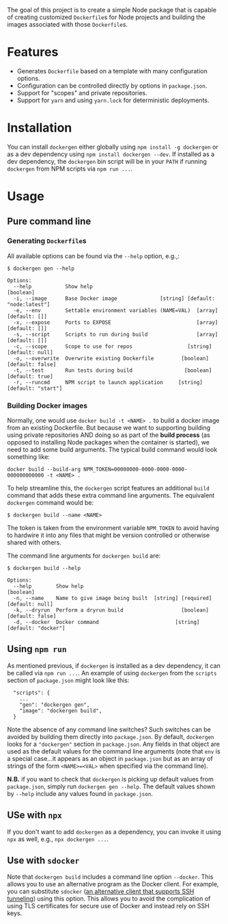 The goal of this project is to create a simple Node package that is capable
of creating customized `Dockerfile`s for Node projects and building the 
images associated with those `Dockerfile`s.

# Features

  - Generates `Dockerfile` based on a template with many configuration options.
  - Configuration can be controlled directly by options in `package.json`.
  - Support for "scopes" and private repositories.
  - Support for `yarn` and using `yarn.lock` for deterministic deployments.

# Installation

You can install `dockergen` either globally using `npm install -g
dockergen` or as a dev dependency using `npm install dockergen --dev`.
If installed as a dev dependency, the `dockergen` bin script will be
in your `PATH` if running `dockergen` from NPM scripts via `npm run
...`.

# Usage

## Pure command line

### Generating `Dockerfile`s

All available options can be found via the `--help` option, e.g.,:

```
$ dockergen gen --help

Options:
  --help           Show help                                              [boolean]
  -i, --image      Base Docker image              [string] [default: "node:latest"]
  -e, --env        Settable environment variables (NAME=VAL)  [array] [default: []]
  -x, --expose     Ports to EXPOSE                            [array] [default: []]
  -s, --script     Scripts to run during build                [array] [default: []]
  -c, --scope      Scope to use for repos                  [string] [default: null]
  -o, --overwrite  Overwrite existing Dockerfile         [boolean] [default: false]
  -t, --test       Run tests during build                 [boolean] [default: true]
  -r, --runcmd     NPM script to launch application     [string] [default: "start"]
```

### Building Docker images

Normally, one would use `docker build -t <NAME> .` to build a docker
image from an existing Dockerfile.  But because we want to supporting
building using private repositories AND doing so as part of the
**build process** (as opposed to installing Node packages when the
container is started), we need to add some build arguments.  The typical
build command would look something like:

```
docker build --build-arg NPM_TOKEN=00000000-0000-0000-0000-000000000000 -t <NAME> .
```

To help streamline this, the `dockergen` script features an additional
`build` command that adds these extra command line arguments.  The
equivalent `dockergen` command would be:

```
$ dockergen build --name <NAME>
```

The token is taken from the environment variable `NPM_TOKEN` to avoid
having to hardwire it into any files that might be version controlled
or otherwise shared with others.

The command line arguments for `dockergen build` are:

```
$ dockergen build --help

Options:
  --help        Show help                                                 [boolean]
  -n, --name    Name to give image being built  [string] [required] [default: null]
  -k, --dryrun  Perform a dryrun build                   [boolean] [default: false]
  -d, --docker  Docker command                         [string] [default: "docker"]
```

## Using `npm run`

As mentioned previous, if `dockergen` is installed as a dev
dependency, it can be called via `npm run ...`.  An example of using
`dockergen` from the `scripts` section of `package.json` might look
like this:

```
  "scripts": {
    ...
    "gen": "dockergen gen",
    "image": "dockergen build",
  }
```

Note the absence of any command line switches?  Such switches can be
avoided by building them directly into `package.json`.  By default,
`dockergen` looks for a `"dockergen"` section in `package.json`.  Any
fields in that object are used as the default values for the command
line arguments (note that `env` is a special case...it appears as an
object in `package.json` but as an array of strings of the form
`<NAME>=<VAL>` when specified via the command line).

**N.B.** if you want to check that `dockergen` is picking up default
values from `package.json`, simply run `dockergen gen --help`.  The
default values shown by `--help` include any values found in
`package.json`.

## USe with `npx`

If you don't want to add `dockergen` as a dependency, you can invoke it using
`npx` as well, e.g., `npx dockergen ...`.

## Use with `sdocker`

Note that `dockergen build` includes a command line option `--docker`.
This allows you to use an alternative program as the Docker client.
For example, you can substitute `sdocker`
([an alternative client that supports SSH tunneling](https://github.com/xogeny/sdocker))
using this option.  This allows you to avoid the complication of using
TLS certificates for secure use of Docker and instead rely on SSH
keys.
